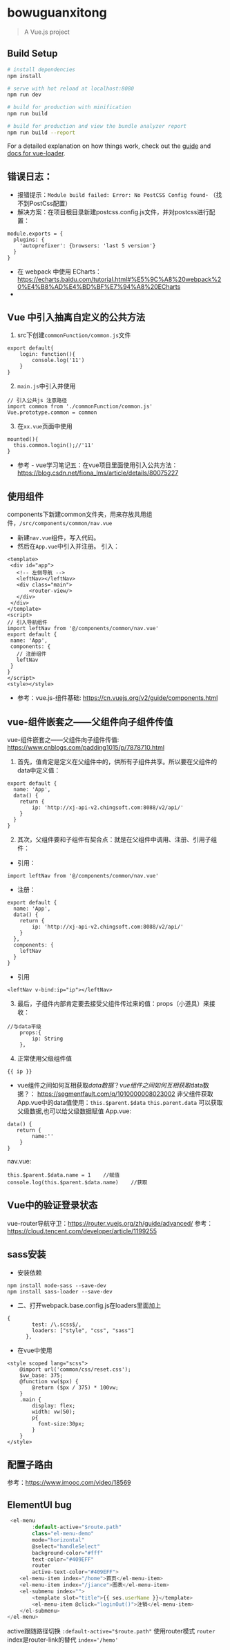 # bowuguanxitong

> A Vue.js project

## Build Setup

``` bash
# install dependencies
npm install

# serve with hot reload at localhost:8080
npm run dev

# build for production with minification
npm run build

# build for production and view the bundle analyzer report
npm run build --report
```

For a detailed explanation on how things work, check out the [guide](http://vuejs-templates.github.io/webpack/) and [docs for vue-loader](http://vuejs.github.io/vue-loader).


## 错误日志：
- 报错提示：`Module build failed: Error: No PostCSS Config found`- （找不到PostCss配置）
- 解决方案：在项目根目录新建postcss.config.js文件，并对postcss进行配置：
```
module.exports = {
  plugins: {
    'autoprefixer': {browsers: 'last 5 version'}
  }
}
```
- 在 webpack 中使用 ECharts：https://echarts.baidu.com/tutorial.html#%E5%9C%A8%20webpack%20%E4%B8%AD%E4%BD%BF%E7%94%A8%20ECharts
-

## Vue 中引入抽离自定义的公共方法
1. src下创建`commonFunction/common.js`文件
```
export default{
    login: function(){
        console.log('11')
    }
}
```
2. `main.js`中引入并使用
```
// 引入公共js 注意路径
import common from './commonFunction/common.js'
Vue.prototype.common = common
```
3. 在`xx.vue`页面中使用
```
mounted(){
  this.common.login();//'11'
}
```

- 参考 - vue学习笔记五：在vue项目里面使用引入公共方法：https://blog.csdn.net/fiona_lms/article/details/80075227

## 使用组件
components下新建common文件夹，用来存放共用组件，`/src/components/common/nav.vue`
 - 新建`nav.vue`组件，写入代码。
 - 然后在`App.vue`中引入并注册。
 引入：
 ``` 
<template>
  <div id="app">
    <!-- 左侧导航 -->
    <leftNav></leftNav>
    <div class="main">
        <router-view/>
    </div>
  </div>
</template>
<script>
// 引入导航组件
import leftNav from '@/components/common/nav.vue'
export default {
  name: 'App',
  components: {
    // 注册组件
    leftNav
  }
}
</script>
<style></style>

```
- 参考：vue.js-组件基础: https://cn.vuejs.org/v2/guide/components.html

## vue-组件嵌套之——父组件向子组件传值
vue-组件嵌套之——父组件向子组件传值: https://www.cnblogs.com/padding1015/p/7878710.html

1. 首先，值肯定是定义在父组件中的，供所有子组件共享。所以要在父组件的data中定义值：
```
export default {
  name: 'App',
  data() {
    return {
        ip: 'http://xj-api-v2.chingsoft.com:8088/v2/api/'
    }
  }
}
```
2. 其次，父组件要和子组件有契合点：就是在父组件中调用、注册、引用子组件：

- 引用：
```
import leftNav from '@/components/common/nav.vue'
```
- 注册：
```
export default {
  name: 'App',
  data() {
    return {
        ip: 'http://xj-api-v2.chingsoft.com:8088/v2/api/'
    }
  },
  components: {
    leftNav
  }
}
```
- 引用
```
<leftNav v-bind:ip="ip"></leftNav>
```

3. 最后，子组件内部肯定要去接受父组件传过来的值：props（小道具）来接收：
```
//与data平级
    props:{
        ip: String
    },
```

4. 正常使用父级组件值
```
{{ ip }}
```

- vue组件之间如何互相获取$data数据？
vue组件之间如何互相获取$data数据？： https://segmentfault.com/q/1010000008023002
非父组件获取App.vue中的data值使用：`this.$parent.$data`
`this.parent.data` 可以获取父级数据,也可以给父级数据赋值
App.vue:
```
data() {
   return {
		name:''
	}
}
```
nav.vue:
```
this.$parent.$data.name = 1    //赋值
console.log(this.$parent.$data.name)    //获取
```

## Vue中的验证登录状态
vue-router导航守卫：https://router.vuejs.org/zh/guide/advanced/ 
参考：https://cloud.tencent.com/developer/article/1199255

## sass安装
- 安装依赖
```
npm install node-sass --save-dev
npm install sass-loader --save-dev
```
- 二、打开webpack.base.config.js在loaders里面加上
```
{
        test: /\.scss$/,
        loaders: ["style", "css", "sass"]
      },
```
- 在vue中使用
```
<style scoped lang="scss">
    @import url('common/css/reset.css');
    $vw_base: 375; 
    @function vw($px) {
        @return ($px / 375) * 100vw;
    }
    .main {
        display: flex;
        width: vw(50);
        p{
          font-size:30px;
        }
    }
</style>
```

## 配置子路由

参考：https://www.imooc.com/video/18569


## ElementUI bug

```javascript
 <el-menu
        :default-active="$route.path"
        class="el-menu-demo"
        mode="horizontal"
        @select="handleSelect"
        background-color="#fff"
        text-color="#409EFF"
        router
        active-text-color="#409EFF">
    <el-menu-item index="/home">首页</el-menu-item>
    <el-menu-item index="/jiance">图表</el-menu-item>
    <el-submenu index="">
        <template slot="title">{{ ses.userName }}</template>
        <el-menu-item @click="loginOut()">注销</el-menu-item>
    </el-submenu>
</el-menu>
```
active跟随路径切换
`:default-active="$route.path"`
使用router模式
`router`
index是router-link的替代
`index='/hemo'`
